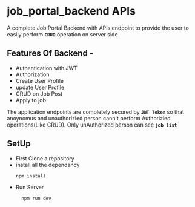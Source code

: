 # job_portal_backend APIs
A complete Job Portal Backend with APIs endpoint to provide the user to easily perform __`CRUD`__ operation on server side


## Features Of Backend -
- Authentication with JWT
- Authorization
- Create User Profile
- update User Profile
- CRUD on Job Post
- Apply to job

The application endpoints are completely secured by __`JWT Token`__ so that anoynomus and unauthorizied person cann't perform Authorizied operations(Like CRUD).
Only unAuthorized person can see __`job list`__


## SetUp
- First Clone a repository
- install all the dependancy 
  ```node
  npm install
  ```
- Run Server
  ```node
    npm run dev
  ```

